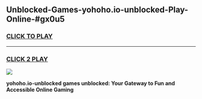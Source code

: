 
## Unblocked-Games-yohoho.io-unblocked-Play-Online-#gx0u5
<h3>
<a href="https://premium.freeplayer.one?title=yohoho.io-unblocked&ref=27F">CLICK TO PLAY</a></h3>
<hr>

<h3>
<a href="https://premium.freeplayer.one?title=yohoho.io-unblocked&ref=27F">CLICK 2 PLAY</a>
  
</h3>

<a href="https://premium.freeplayer.one?title=yohoho.io-unblocked&ref=27F"><img src="https://clearcache.store/games.png"></a>


**yohoho.io-unblocked games unblocked: Your Gateway to Fun and Accessible Online Gaming**
